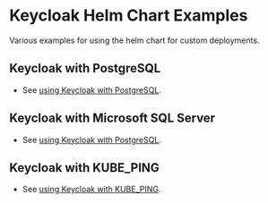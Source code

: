 # Keycloak Helm Chart Examples

Various examples for using the helm chart for custom deployments.

## Keycloak with PostgreSQL

- See [using Keycloak with PostgreSQL](./postgresql/readme.md).

## Keycloak with Microsoft SQL Server

- See [using Keycloak with PostgreSQL](./mssql/readme.md).


## Keycloak  with KUBE_PING
- See [using Keycloak with KUBE_PING](./postgresql-kubeping/readme.md).
